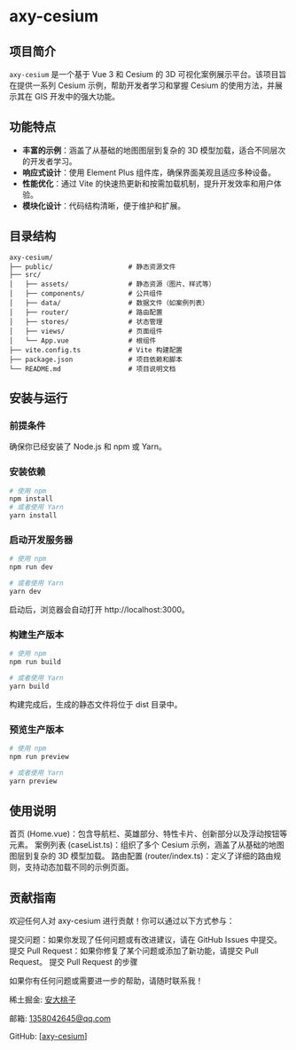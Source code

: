 # axy-cesium

## 项目简介

`axy-cesium` 是一个基于 Vue 3 和 Cesium 的 3D 可视化案例展示平台。该项目旨在提供一系列 Cesium 示例，帮助开发者学习和掌握 Cesium 的使用方法，并展示其在 GIS 开发中的强大功能。

## 功能特点

- **丰富的示例**：涵盖了从基础的地图图层到复杂的 3D 模型加载，适合不同层次的开发者学习。
- **响应式设计**：使用 Element Plus 组件库，确保界面美观且适应多种设备。
- **性能优化**：通过 Vite 的快速热更新和按需加载机制，提升开发效率和用户体验。
- **模块化设计**：代码结构清晰，便于维护和扩展。

## 目录结构

```plaintext
axy-cesium/
├── public/                   # 静态资源文件
├── src/
│   ├── assets/               # 静态资源（图片、样式等）
│   ├── components/           # 公共组件
│   ├── data/                 # 数据文件（如案例列表）
│   ├── router/               # 路由配置
│   ├── stores/               # 状态管理
│   ├── views/                # 页面组件
│   └── App.vue               # 根组件
├── vite.config.ts            # Vite 构建配置
├── package.json              # 项目依赖和脚本
└── README.md                 # 项目说明文档
```

## 安装与运行
### 前提条件
确保你已经安装了 Node.js 和 npm 或 Yarn。

### 安装依赖
```bash
# 使用 npm
npm install
# 或者使用 Yarn
yarn install
```
### 启动开发服务器
```bash
# 使用 npm
npm run dev

# 或者使用 Yarn
yarn dev
```
启动后，浏览器会自动打开 http://localhost:3000。

### 构建生产版本
```bash
# 使用 npm
npm run build

# 或者使用 Yarn
yarn build
```
构建完成后，生成的静态文件将位于 dist 目录中。

### 预览生产版本
```bash
# 使用 npm
npm run preview

# 或者使用 Yarn
yarn preview
```
## 使用说明
首页 (Home.vue)：包含导航栏、英雄部分、特性卡片、创新部分以及浮动按钮等元素。
案例列表 (caseList.ts)：组织了多个 Cesium 示例，涵盖了从基础的地图图层到复杂的 3D 模型加载。
路由配置 (router/index.ts)：定义了详细的路由规则，支持动态加载不同的示例页面。

## 贡献指南
欢迎任何人对 axy-cesium 进行贡献！你可以通过以下方式参与：

提交问题：如果你发现了任何问题或有改进建议，请在 GitHub Issues 中提交。
提交 Pull Request：如果你修复了某个问题或添加了新功能，请提交 Pull Request。
提交 Pull Request 的步骤


如果你有任何问题或需要进一步的帮助，请随时联系我！

稀土掘金: [安大桃子](https://juejin.cn/user/4169764191092407)

邮箱: 1358042645@qq.com

GitHub: [[axy-cesium](https://github.com/whanxueyu/axy-cesium)]

